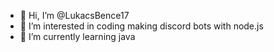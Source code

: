 - 👋 Hi, I’m @LukacsBence17
- 👀 I’m interested in coding making discord bots with node.js
- 🌱 I’m currently learning java


<!---
LukacsBence17/LukacsBence17 is a ✨ special ✨ repository because its `README.md` (this file) appears on your GitHub profile.
You can click the Preview link to take a look at your changes.
--->
